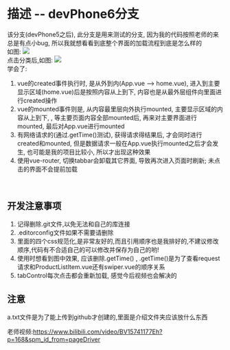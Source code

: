 # 描述 -- devPhone6分支
该分支(devPhone5之后), 此分支是用来测试的分支, 因为我的代码按照老师的来总是有点小bug, 所以我就想看看到底整个界面的加载流程到底是怎么样的
<br/>
如图:
![](C:/Users/asus/Desktop/1.png)
<br/>
点击分类后,如图:
![](C:/Users/asus/Desktop/2.png)
<br/>
学会了:

1. vue的created事件执行时, 是从外到内(App.vue --> home.vue), 进入到主要显示区域(home.vue)后是按照内容从上到下, 内容也是从最外层组件向里面进行created操作
2. vue的mounted事件则是, 从内容最里层向外执行mounted, 主要显示区域的内容从上到下, , 等主要页面内容全部mounted后, 再来对主要界面进行mounted, 最后对App.vue进行mounted
3. 有网络请求的(通过.getTime()测试), 获得请求得结果后, 才会同时进行created和mounted, 但是数据请求一般在App.vue执行mounted之后才会发生, 也可能是我的项目比较小, 所以才出现这种效果
4. 使用vue-router, 切换tabbar会卸载其它界面, 导致再次进入页面时刷新; 未点击的界面不会提前加载

<br/>

## 开发注意事项
1. 记得删除.git文件,以免无法和自己的库连接
2. .editorconfig文件如果不需要请删除
3. 里面的四个css规范化,是非常友好的,而且引用顺序也是我排好的,不建议修改顺序,代码有不合适自己的可以修改并保存为自己的哟!
4. 使用时想看到图中效果, 应该删除.getTime() , .getTime()是为了查看request请求和ProductListItem.vue还有swiper.vue的顺序关系
5. tabControl每次点击都会重新加载, 感觉今后视频也会解决的

## 注意
a.txt文件是为了能上传到github才创建的,里面是介绍文件夹应该放什么东西

老师视频:https://www.bilibili.com/video/BV15741177Eh?p=168&spm_id_from=pageDriver

